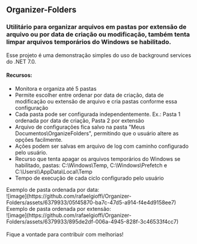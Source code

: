 ## Organizer-Folders
### Utilitário para organizar arquivos em pastas por extensão de arquivo ou por data de criação ou modificação, também tenta limpar arquivos temporários do Windows se habilitado.
Esse projeto é uma demonstração simples do uso de background services do .NET 7.0.
#### Recursos:
<ul>
  <li>Monitora e organiza até 5 pastas</li>
  <li>Permite escolher entre ordenar por data de criação, data de modificação ou extensão de arquivo e cria pastas conforme essa configuração</li>
  <li>Cada pasta pode ser configurada independentemente. Ex.: Pasta 1 ordenada por data de criação, Pasta 2 por extensão</li>
  <li>Arquivo de configurações fica salvo na pasta "Meus Documentos\OrganizeFolders", permitindo que o usuário altere as opções facilmente.</li>
  <li>Ações podem ser salvas em arquivo de log com caminho configurado pelo usuário.</li>
  <li>Recurso que tenta apagar os arquivos temporários do Windows se habilitado, pastas: C:\Windows\Temp, C:\Windows\Prefetch e C:\Users\<usuário>\AppData\Local\Temp</li>
  <li>Tempo de execução de cada ciclo configurado pelo usuário</li>
</ul>
    Exemplo de pasta ordenada por data:<br>
![image](https://github.com/rafaelgioffi/Organizer-Folders/assets/6379933/05f45870-ba7c-47d5-a914-f4e4d9158ee7)

<br>
  Exemplo de pasta ordenada por extensão:<br>
![image](https://github.com/rafaelgioffi/Organizer-Folders/assets/6379933/895de2df-006a-4945-828f-3c46533f4cc7)
<br>
<br>
Fique a vontade para contribuir com melhorias!
